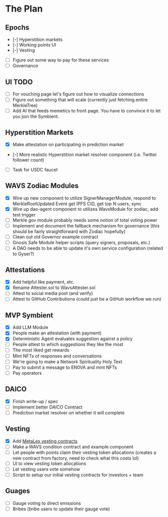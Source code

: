 # The Plan

## Epochs
- [-] Hyperstition markets
- [-] Working points UI
- [-] Vesting
- [ ] Figure out some way to pay for these services
- [ ] Governance

## UI TODO
- [ ] For vouching page let's figure out how to visualize connections
- [ ] Figure out something that will scale (currently just fetching entire MerkleTree)
- [ ] Add AI that feeds memetics to front page. You have to convince it to let you join the Symbient.

## Hyperstition Markets
- [x] Make attestation on participating in prediction market
- [-] More realistic Hyperstition market resolver component (i.e. Twitter follower count)
- [ ] Task for USDC faucet

## WAVS Zodiac Modules
- [x] Wire up new component to utilize SignerManagerModule, respond to MerkleRootUpdated Event get IPFS CID, get top N users, sync
- [x] Wire up dao-agent component to utilizes WavsModule for zodiac, add test trigger
- [ ] Merkle gov module probably needs some notion of total voting power
- [ ] Implement and document the fallback mechanism for governance (this should be fairly straightforward with Zodiac hopefully)
- [ ] Clean out old Governor example contract
- [ ] Gnosis Safe Module helper scripts (query signers, proposals, etc.)
- [ ] A DAO needs to be able to update it's own service configuration (related to Gyser?)

## Attestations
- [x] Add helpful like payment, etc.
- [x] Rename Attester.sol to WavsAttester.sol
- [ ] Attest to social media post (and verify)
- [ ] Attest to GitHub Contributions (could just be a GitHub workflow we run)

## MVP Symbient
- [x] Add LLM Module
- [x] People make an attestation (with payment)
- [x] Deterministic Agent evaluates suggestion against a policy
- [ ] People attest to which suggestions they like the most
- [ ] The most liked get rewards
- [ ] Mint NFTs of responses and conversations
- [ ] We're going to make a Network Spirituality Holy Text
- [ ] Pay to submit a message to EN0VA and mint NFTs
- [ ] Pay operators

## DAICO
- [x] Finish write-up / spec
- [ ] Implement better DAICO Contract
- [ ] Prediction market resolver on whether it will complete

## Vesting
- [x] Add [MetaLex vesting contracts](https://github.com/MetaLex-Tech/MetaVesT)
- [ ] Make a WAVS condition contract and example component
- [ ] Let people with points claim their vesting token allocations (creates a new contract from factory, need to check what this costs lol)
- [ ] UI to view vesting token allocations
- [ ] Let vesting users vote somehow
- [ ] Script to setup our initial vesting contracts for investors + team

## Guages
- [ ] Gauge voting to direct emissions
- [ ] Bribes (bribe users to update their gauge vote)
